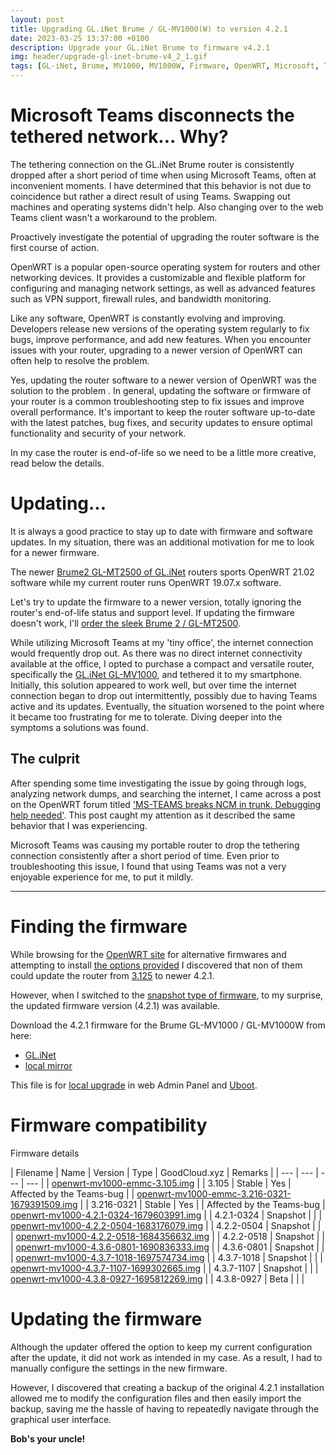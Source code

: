 ```yaml
---
layout: post
title: Upgrading GL.iNet Brume / GL-MV1000(W) to version 4.2.1
date: 2023-03-25 13:37:00 +0100
description: Upgrade your GL.iNet Brume to firmware v4.2.1 
img: header/upgrade-gl-inet-brume-v4_2_1.gif
tags: [GL-iNet, Brume, MV1000, MV1000W, Firmware, OpenWRT, Microsoft, Teams]
---
```


# Microsoft Teams disconnects the tethered network... Why?

The tethering connection on the GL.iNet Brume router is consistently dropped after a short period of time when using Microsoft Teams, often at inconvenient moments. I have determined that this behavior is not due to coincidence but rather a direct result of using Teams. Swapping out machines and operating systems didn't help. Also changing over to the web Teams client wasn't a workaround to the problem.

Proactively investigate the potential of upgrading the router software is the first course of action.

OpenWRT is a popular open-source operating system for routers and other networking devices. It provides a customizable and flexible platform for configuring and managing network settings, as well as advanced features such as VPN support, firewall rules, and bandwidth monitoring.

Like any software, OpenWRT is constantly evolving and improving. Developers release new versions of the operating system regularly to fix bugs, improve performance, and add new features. When you encounter issues with your router, upgrading to a newer version of OpenWRT can often help to resolve the problem.

Yes, updating the router software to a newer version of OpenWRT was the solution to the problem . In general, updating the software or firmware of your router is a common troubleshooting step to fix issues and improve overall performance. It's important to keep the router software up-to-date with the latest patches, bug fixes, and security updates to ensure optimal functionality and security of your network.

In my case the router is end-of-life so we need to be a little more creative, read below the details.

# Updating...

It is always a good practice to stay up to date with firmware and software updates. In my situation, there was an additional motivation for me to look for a newer firmware.

The newer [Brume2 GL-MT2500 of GL.iNet](https://www.gl-inet.com/products/gl-mt2500/) routers sports OpenWRT 21.02 software while my current router runs OpenWRT 19.07.x software.

Let's try to update the firmware to a newer version, totally ignoring the router's end-of-life status and support level. If updating the firmware doesn't work, I'll [order the sleek Brume 2 / GL-MT2500](https://store.gl-inet.com/collections/brume-2-gl-mt2500-mt2500a-security-gateway).

While utilizing Microsoft Teams at my 'tiny office', the internet connection would frequently drop out. As there was no direct internet connectivity available at the office, I opted to purchase a compact and versatile router, specifically the [GL.iNet GL-MV1000](https://www.gl-inet.com/products/gl-mv1000/), and tethered it to my smartphone. Initially, this solution appeared to work well, but over time the internet connection began to drop out intermittently, possibly due to having Teams active and its updates. Eventually, the situation worsened to the point where it became too frustrating for me to tolerate. Diving deeper into the symptoms a solutions was found.

## The culprit

After spending some time investigating the issue by going through logs, analyzing network dumps, and searching the internet, I came across a post on the OpenWRT forum titled ['MS-TEAMS breaks NCM in trunk. Debugging help needed'](https://forum.openwrt.org/t/ms-teams-breaks-ncm-in-trunk-debugging-help-needed/77724/2). This post caught my attention as it described the same behavior that I was experiencing.

Microsoft Teams was causing my portable router to drop the tethering connection consistently after a short period of time. Even prior to troubleshooting this issue, I found that using Teams was not a very enjoyable experience for me, to put it mildly.

---

# Finding the firmware

While browsing for the [OpenWRT site](https://openwrt.org/toh/gl.inet/gl-mv1000) for alternative firmwares and attempting to install [the options provided](https://openwrt.org/toh/gl.inet/gl-mv1000#installation) I discovered that non of them could update the router from [3.125](https://dl.gl-inet.com/?model=mv1000) to newer 4.2.1.

However, when I switched to the [snapshot type of firmware](https://dl.gl-inet.com/?model=mv1000&type=snapshot), to my surprise, the updated firmware version (4.2.1) was available.

Download the 4.2.1 firmware for the Brume GL-MV1000 / GL-MV1000W from here:

*   [GL.iNet](https://fw.gl-inet.com/firmware/snapshots/20230324/mv1000/openwrt-mv1000-4.2.1-0324-1679603991.img)
*   [local mirror](/assets/bin/gl-inet/mv1000/4.x/openwrt-mv1000-4.2.1-0324-1679603991.img)

This file is for [local upgrade](https://docs.gl-inet.com/en/4/tutorials/firmware_upgrade/) in web Admin Panel and [Uboot](https://docs.gl-inet.com/en/4/tutorials/debrick/).

# Firmware compatibility

Firmware details

| Filename | Name | Version | Type | GoodCloud.xyz | Remarks |
| --- | --- | --- | --- |
| [openwrt-mv1000-emmc-3.105.img](/assets/bin/gl-inet/mv1000/3.x/openwrt-mv1000-emmc-3.105.img) | | 3.105 | Stable | Yes | Affected by the Teams-bug |
| [openwrt-mv1000-emmc-3.216-0321-1679391509.img](/assets/bin/gl-inet/mv1000/3.x/openwrt-mv1000-emmc-3.216-0321-1679391509.img) | | 3.216-0321 | Stable | Yes |
|  Affected by the Teams-bug |
[openwrt-mv1000-4.2.1-0324-1679603991.img](/assets/bin/gl-inet/mv1000/4.x/openwrt-mv1000-4.2.1-0324-1679603991.img) | | 4.2.1-0324 | Snapshot | | |
[openwrt-mv1000-4.2.2-0504-1683176079.img](/assets/bin/gl-inet/mv1000/4.x/openwrt-mv1000-4.2.2-0504-1683176079.img) | | 4.2.2-0504 | Snapshot | | |
[openwrt-mv1000-4.2.2-0518-1684356632.img](/assets/bin/gl-inet/mv1000/4.x/openwrt-mv1000-4.2.2-0518-1684356632.img) | | 4.2.2-0518 | Snapshot | | |
[openwrt-mv1000-4.3.6-0801-1690836333.img](/assets/bin/gl-inet/mv1000/4.x/openwrt-mv1000-4.3.6-0801-1690836333.img) | | 4.3.6-0801 | Snapshot | | |
[openwrt-mv1000-4.3.7-1018-1697574734.img](/assets/bin/gl-inet/mv1000/4.x/openwrt-mv1000-4.3.7-1018-1697574734.img) | | 4.3.7-1018 | Snapshot | | |
[openwrt-mv1000-4.3.7-1107-1699302665.img](/assets/bin/gl-inet/mv1000/4.x/openwrt-mv1000-4.3.7-1107-1699302665.img) | | 4.3.7-1107 | Snapshot | | |
[openwrt-mv1000-4.3.8-0927-1695812269.img](/assets/bin/gl-inet/mv1000/4.x/openwrt-mv1000-4.3.8-0927-1695812269.img) | | 4.3.8-0927 | Beta | | |



# Updating the firmware

Although the updater offered the option to keep my current configuration after the update, it did not work as intended in my case. As a result, I had to manually configure the settings in the new firmware.

However, I discovered that creating a backup of the original 4.2.1 installation allowed me to modify the configuration files and then easily import the backup, saving me the hassle of having to repeatedly navigate through the graphical user interface.

__Bob's your uncle!__